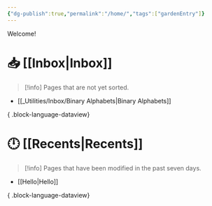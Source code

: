 ```yaml
---
{"dg-publish":true,"permalink":"/home/","tags":["gardenEntry"]}
---
```



<div class="title">Welcome!</div>

# 📥 [[Inbox\|Inbox]]

> [!info]
> Pages that are not yet sorted.

- [[_Utilities/Inbox/Binary Alphabets\|Binary Alphabets]]

{ .block-language-dataview}

# 🕛 [[Recents\|Recents]]

> [!info]
> Pages that have been modified in the past seven days.
- [[Hello\|Hello]]

{ .block-language-dataview}